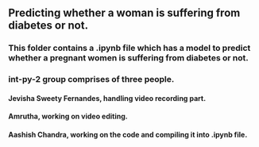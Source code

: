 ## Predicting whether a woman is suffering from diabetes or not.
### This folder contains a .ipynb file which has a model to predict whether a pregnant women is suffering from diabetes or not.
### int-py-2 group comprises of three people.
#### Jevisha Sweety Fernandes, handling video recording part.
#### Amrutha, working on video editing.
#### Aashish Chandra, working on the code and compiling it into .ipynb file.
